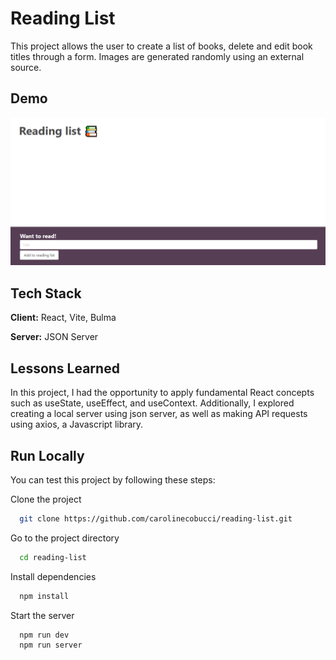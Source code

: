 # Reading List

This project allows the user to create a list of books, delete and edit book titles through a form. Images are generated randomly using an external source.

## Demo

[![Watch the video](/src/assets/preview-reading-list.png)](/src/assets/preview-demo-reading-list.mp4)

## Tech Stack

**Client:** React, Vite, Bulma

**Server:** JSON Server

## Lessons Learned

In this project, I had the opportunity to apply fundamental React concepts such as useState, useEffect, and useContext. Additionally, I explored creating a local server using json server, as well as making API requests using axios, a Javascript library.

## Run Locally

You can test this project by following these steps:

Clone the project

```bash
  git clone https://github.com/carolinecobucci/reading-list.git
```

Go to the project directory

```bash
  cd reading-list
```

Install dependencies

```bash
  npm install
```

Start the server

```bash
  npm run dev
  npm run server
```
